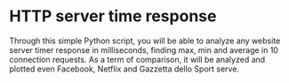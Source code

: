 # HTTP server time response

Through this simple Python script, you will be able to analyze any website server timer response in milliseconds, finding max, min and average in 10 connection requests. As a term of comparison, it will be analyzed and plotted even Facebook, Netflix and Gazzetta dello Sport serve.
